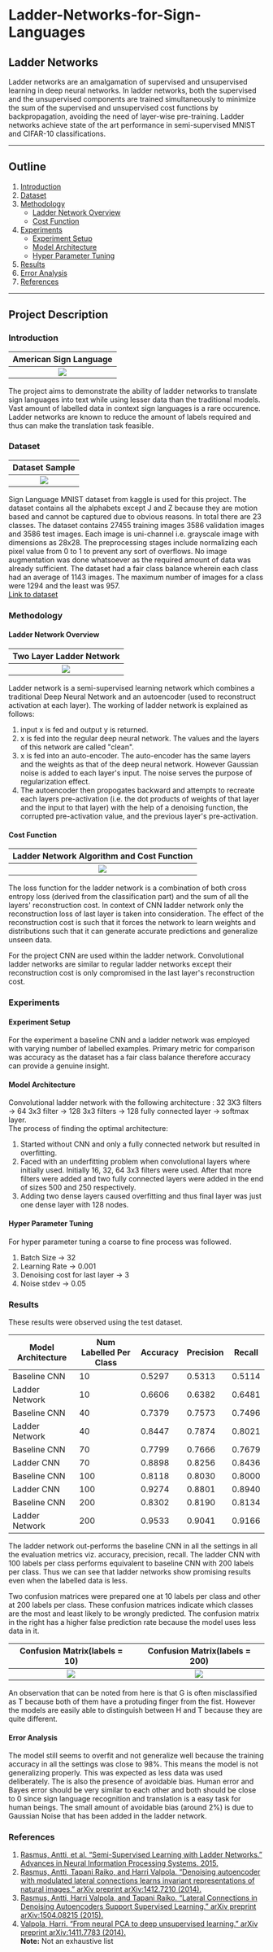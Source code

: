 # Ladder-Networks-for-Sign-Languages
## Ladder Networks
Ladder networks are an amalgamation of 
supervised and unsupervised learning in deep neural networks. In ladder networks, both the supervised and the unsupervised components are trained simultaneously to minimize the sum of the supervised and unsupervised cost functions by backpropagation, avoiding the need of layer-wise pre-training. Ladder networks achieve state of the art performance in semi-supervised MNIST and CIFAR-10 classifications.

---
## Outline

1. [Introduction](#introduction)
2. [Dataset](#dataset)
3. [Methodology](#methodology)
   * [Ladder Network Overview](#ladder-network-overview)
   * [Cost Function](#cost-function)
4. [Experiments](#experiments)
   * [Experiment Setup](#experiment-setup)
   * [Model Architecture](#model-architecture)
   * [Hyper Parameter Tuning](#hyper-parameter-tuning)
5. [Results](#results)
6. [Error Analysis](#error-analysis)
7. [References](#references)

---

## Project Description
### Introduction
American Sign Language     |  
:-------------------------:|
![](images/american_sign_language.png) |  

The project aims to demonstrate the ability of ladder networks to translate sign languages into text while using lesser data than the traditional models. Vast amount of labelled data in context sign languages is a rare occurence. Ladder networks are known to reduce the amount of labels required and thus can make the translation task feasible.

### Dataset
Dataset Sample             |  
:-------------------------:|
![](images/dataset-sample.png) |  

Sign Language MNIST dataset from kaggle is used for this project. The dataset contains all the alphabets except J and Z because they are motion based and cannot be captured due to obvious reasons. In total there are 23 classes. The dataset contains 27455 training images 3586 validation images and 3586 test images. Each image is uni-channel i.e. grayscale image with dimensions as 28x28. The preprocessing stages include normalizing each pixel value from 0 to 1 to prevent any sort of overflows. No image augmentation was done whatsoever as the required amount of data was already sufficient. The dataset had a fair class balance wherein each class had an average of 1143 images. The maximum number of images for a class were 1294 and the least was 957.  
[Link to dataset](https://www.kaggle.com/datamunge/sign-language-mnist)

### Methodology
#### Ladder Network Overview  

Two Layer Ladder Network   |  
:-------------------------:|
![](images/ladder_net.png) |  

Ladder network is a semi-supervised learning network which combines a traditional Deep Neural Network and an autoencoder (used to reconstruct activation at each layer). The working of ladder network is explained as follows:
1. input x is fed and output y is returned.
2. x is fed into the regular deep neural network. The values and the layers of this network are called "clean".
3. x is fed into an auto-encoder. The auto-encoder has the same layers and the weights as that of the deep neural network. However Gaussian noise is added to each layer's input. The noise serves the purpose of regularization effect.
4. The autoencoder then propogates backward and attempts to recreate each layers pre-activation (i.e. the dot products of weights of that layer and the input to that layer) with the help of a denoising function, the corrupted pre-activation value, and the previous layer's pre-activation.

#### Cost Function
Ladder Network Algorithm and Cost Function |  
:-------------------------:|
![](images/ladder_algorithm.png) |    

The loss function for the ladder network is a combination of both cross entropy loss (derived from the classification part) and the sum of all the layers' reconstruction cost. In context of CNN ladder network only the reconstruction loss of last layer is taken into consideration. The effect of the reconstruction cost is such that it forces the network to learn weights and distributions such that it can generate accurate predictions and generalize unseen data.

For the project CNN are used within the ladder network. Convolutional ladder networks are similar to regular ladder networks except their reconstruction cost is only compromised in the last layer's reconstruction cost.

### Experiments
#### Experiment Setup
For the experiment a baseline CNN and a ladder network was employed with varying number of 
labelled examples. Primary metric for comparison was accuracy as the dataset has a fair class balance therefore accuracy can provide a genuine insight.

#### Model Architecture
Convolutional ladder network with the following architecture : 32 3X3 filters &#8594; 64 3x3 filter &#8594; 128 3x3 filters &#8594; 128 fully connected layer &#8594; softmax layer.  
The process of finding the optimal architecture:
 1. Started without CNN and only a fully connected network but resulted in overfitting.
 2. Faced with an underfitting problem when convolutional layers where initially used. Initially 16, 32, 64 3x3 filters were used. After that more filters were added and two fully connected layers were added in the end of sizes 500 and 250 respectively.
 3. Adding two dense layers caused overfitting and thus final layer was just one dense layer with 128 nodes.
 
 #### Hyper Parameter Tuning
 For hyper parameter tuning a coarse to fine process was followed. 
 1. Batch Size &#8594; 32
 2. Learning Rate &#8594; 0.001
 3. Denoising cost for last layer &#8594; 3
 4. Noise stdev &#8594; 0.05
 
 ### Results
 These results were observed using the test dataset.  
 
 | Model Architecture | Num Labelled Per Class | Accuracy | Precision | Recall |
 |--------------------|------------------------|----------|-----------|--------|
 | Baseline CNN       |           10           | 0.5297   | 0.5313    | 0.5114 |
 | Ladder Network     |           10           | 0.6606   | 0.6382    | 0.6481 |
 | Baseline CNN       |           40           | 0.7379   | 0.7573    | 0.7496 |
 | Ladder Network     |           40           | 0.8447   | 0.7874    | 0.8021 |
 | Baseline CNN       |           70           | 0.7799   | 0.7666    | 0.7679 |
 | Ladder CNN         |           70           | 0.8898   | 0.8256    | 0.8436 |
 | Baseline CNN       |           100          | 0.8118   | 0.8030    | 0.8000 |
 | Ladder CNN         |           100          | 0.9274   | 0.8801    | 0.8940 |
 | Baseline CNN       |           200          | 0.8302   | 0.8190    | 0.8134 |
 | Ladder Network     |           200          | 0.9533   | 0.9041    | 0.9166 |
 
 The ladder network out-performs the baseline CNN in all the settings in all the evaluation metrics viz. accuracy, precision, recall. The ladder CNN with 100 labels per class performs equivalent to baseline CNN with 200 labels per class. Thus we can see that ladder networks show promising results even when the labelled data is less.
 
 Two confusion matrices were prepared one at 10 labels per class and other at 200 labels per class. These confusion matrices indicate which classes are the most and least likely to be wrongly predicted. The confusion matrix in the right has a higher false prediction rate because the model uses less data in it.
 
 Confusion Matrix(labels = 10) |  Confusion Matrix(labels = 200)
:-------------------------:|:-------------------------:
![](images/CF_10.png)      |  ![](images/CF_200.png)
 
 
 An observation that can be noted from here is that G is often misclassified as T because both of them have a protuding finger from the fist. However the models are easily able to distinguish between H and T because they are quite different.
 
 #### Error Analysis
 The model still seems to overfit and not generalize well because the training accuracy in all the settings was close to 98%. This means the model is not generalizing properly. This was expected as less data was used deliberately. The is also the presence of avoidable bias. Human error and Bayes error should be very similar to each other and both should be close to 0 since sign language recognition and translation is a easy task for human beings. The small amount of avoidable bias (around 2%) is due to Gaussian Noise that has been added in the ladder network.
 
 
### References
1. [Rasmus, Antti, et al. “Semi-Supervised Learning with Ladder Networks.” Advances in Neural Information Processing Systems. 2015.](https://arxiv.org/abs/1507.02672)
2. [Rasmus, Antti, Tapani Raiko, and Harri Valpola. “Denoising autoencoder with modulated lateral connections learns invariant representations of natural images.” arXiv preprint arXiv:1412.7210 (2014).](https://arxiv.org/abs/1412.7210)
3. [Rasmus, Antti, Harri Valpola, and Tapani Raiko. “Lateral Connections in Denoising Autoencoders Support Supervised Learning.” arXiv preprint arXiv:1504.08215 (2015).](https://arxiv.org/abs/1504.08215)
4. [Valpola, Harri. “From neural PCA to deep unsupervised learning.” arXiv preprint arXiv:1411.7783 (2014).](https://arxiv.org/abs/1411.7783)  
**Note:** Not an exhaustive list
